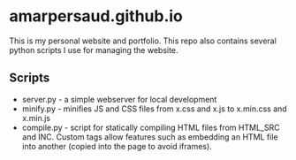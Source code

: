# amarpersaud.github.io

This is my personal website and portfolio. This repo also contains several python scripts I use for managing the website.

## Scripts
- server.py - a simple webserver for local development
- minify.py - minifies JS and CSS files from x.css and x.js to x.min.css and x.min.js
- compile.py - script for statically compiling HTML files from HTML_SRC and INC. Custom tags allow features such as embedding an HTML file into another (copied into the page to avoid iframes).
